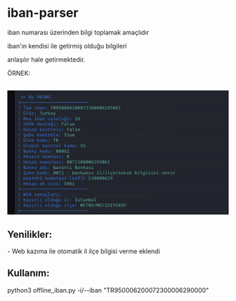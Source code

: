 # iban-parser
<p> iban numarası üzerinden bilgi toplamak amaçlıdır</p> 
<p> iban'ın kendisi ile getirmiş olduğu bilgileri</p>
<p> anlaşılır hale getirmektedir.</p>
<p> ÖRNEK: </p>
</br>
<img src="img/example3.png" /> 
</br>
<h2>Yenilikler: </h2>
<p>- Web kazıma ile otomatik il ilçe bilgisi verme eklendi</p>

<h2> Kullanım: </h2>
<p>python3 offline_iban.py -i/--iban "TR950006200072300006290000"</p> 
